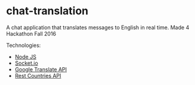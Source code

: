 # chat-translation
A chat application that translates messages to English in real time. Made 4 Hackathon Fall 2016

Technologies:
 * [Node JS](https://nodejs.org/en/)
 * [Socket.io](http://socket.io/)
 * [Google Translate API](https://cloud.google.com/translate/docs/)
 * [Rest Countries API](https://restcountries.eu/)
